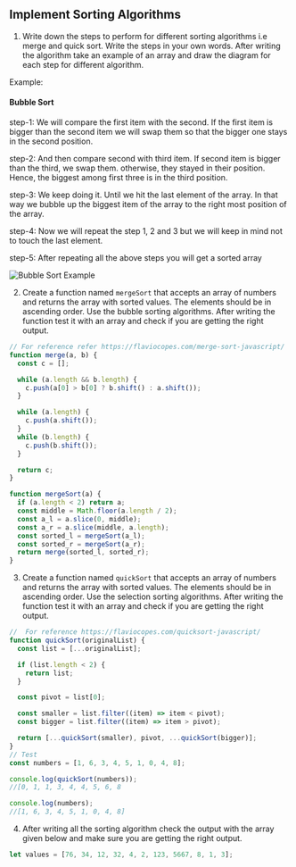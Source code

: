 ## Implement Sorting Algorithms

1. Write down the steps to perform for different sorting algorithms i.e merge and quick sort. Write the steps in your own words. After writing the algorithm take an example of an array and draw the diagram for each step for different algorithm.

Example:

#### Bubble Sort

step-1: We will compare the first item with the second. If the first item is bigger than the second item we will swap them so that the bigger one stays in the second position.

step-2: And then compare second with third item. If second item is bigger than the third, we swap them. otherwise, they stayed in their position. Hence, the biggest among first three is in the third position.

step-3: We keep doing it. Until we hit the last element of the array. In that way we bubble up the biggest item of the array to the right most position of the array.

step-4: Now we will repeat the step 1, 2 and 3 but we will keep in mind not to touch the last element.

step-5: After repeating all the above steps you will get a sorted array

![Bubble Sort Example](./bubble.png)

<!-- You answer -->

2. Create a function named `mergeSort` that accepts an array of numbers and returns the array with sorted values. The elements should be in ascending order. Use the bubble sorting algorithms. After writing the function test it with an array and check if you are getting the right output.

```js
// For reference refer https://flaviocopes.com/merge-sort-javascript/
function merge(a, b) {
  const c = [];

  while (a.length && b.length) {
    c.push(a[0] > b[0] ? b.shift() : a.shift());
  }

  while (a.length) {
    c.push(a.shift());
  }
  while (b.length) {
    c.push(b.shift());
  }

  return c;
}

function mergeSort(a) {
  if (a.length < 2) return a;
  const middle = Math.floor(a.length / 2);
  const a_l = a.slice(0, middle);
  const a_r = a.slice(middle, a.length);
  const sorted_l = mergeSort(a_l);
  const sorted_r = mergeSort(a_r);
  return merge(sorted_l, sorted_r);
}
```

3. Create a function named `quickSort` that accepts an array of numbers and returns the array with sorted values. The elements should be in ascending order. Use the selection sorting algorithms. After writing the function test it with an array and check if you are getting the right output.

```js
//  For reference https://flaviocopes.com/quicksort-javascript/
function quickSort(originalList) {
  const list = [...originalList];

  if (list.length < 2) {
    return list;
  }

  const pivot = list[0];

  const smaller = list.filter((item) => item < pivot);
  const bigger = list.filter((item) => item > pivot);

  return [...quickSort(smaller), pivot, ...quickSort(bigger)];
}
// Test
const numbers = [1, 6, 3, 4, 5, 1, 0, 4, 8];

console.log(quickSort(numbers));
//[0, 1, 1, 3, 4, 4, 5, 6, 8

console.log(numbers);
//[1, 6, 3, 4, 5, 1, 0, 4, 8]
```

4. After writing all the sorting algorithm check the output with the array given below and make sure you are getting the right output.

```js
let values = [76, 34, 12, 32, 4, 2, 123, 5667, 8, 1, 3];
```
